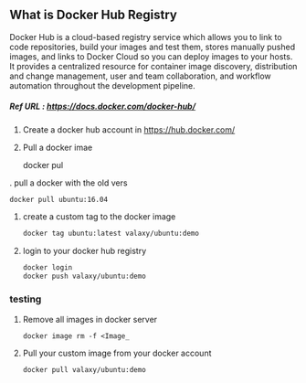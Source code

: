 ## What is Docker Hub Registry

Docker Hub is a cloud-based registry service which allows you to link to code repositories, build your images and test them, stores manually pushed images, and links to Docker Cloud so you can deploy images to your hosts. It provides a centralized resource for container image discovery, distribution and change management, user and team collaboration, and workflow automation throughout the development pipeline.
##### Ref URL : https://docs.docker.com/docker-hub/

1. Create a docker hub account in https://hub.docker.com/
1. Pull a docker imae
   
   docker pul
  
. pull a docker  with the old vers
   ```
   docker pull ubuntu:16.04
   ```

1. create a custom tag to the docker image
   ```sh
   docker tag ubuntu:latest valaxy/ubuntu:demo
   ```
1. login to your docker hub registry 
   ```sh
   docker login
   docker push valaxy/ubuntu:demo
   ```

### testing 
1. Remove all images in docker server 
   ```
   docker image rm -f <Image_
   ```

1. Pull your custom image from your docker account
   ```sh
   docker pull valaxy/ubuntu:demo
   ```

